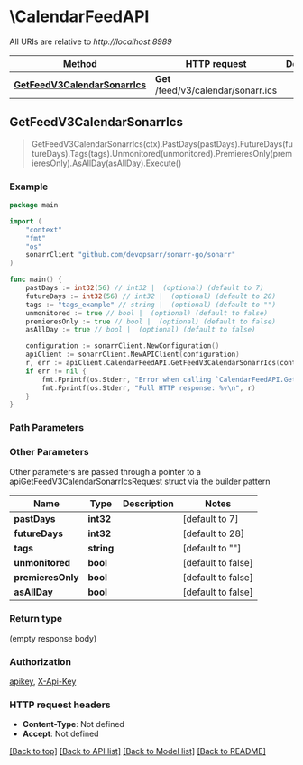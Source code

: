 # \CalendarFeedAPI

All URIs are relative to *http://localhost:8989*

Method | HTTP request | Description
------------- | ------------- | -------------
[**GetFeedV3CalendarSonarrIcs**](CalendarFeedAPI.md#GetFeedV3CalendarSonarrIcs) | **Get** /feed/v3/calendar/sonarr.ics | 



## GetFeedV3CalendarSonarrIcs

> GetFeedV3CalendarSonarrIcs(ctx).PastDays(pastDays).FutureDays(futureDays).Tags(tags).Unmonitored(unmonitored).PremieresOnly(premieresOnly).AsAllDay(asAllDay).Execute()



### Example

```go
package main

import (
	"context"
	"fmt"
	"os"
	sonarrClient "github.com/devopsarr/sonarr-go/sonarr"
)

func main() {
	pastDays := int32(56) // int32 |  (optional) (default to 7)
	futureDays := int32(56) // int32 |  (optional) (default to 28)
	tags := "tags_example" // string |  (optional) (default to "")
	unmonitored := true // bool |  (optional) (default to false)
	premieresOnly := true // bool |  (optional) (default to false)
	asAllDay := true // bool |  (optional) (default to false)

	configuration := sonarrClient.NewConfiguration()
	apiClient := sonarrClient.NewAPIClient(configuration)
	r, err := apiClient.CalendarFeedAPI.GetFeedV3CalendarSonarrIcs(context.Background()).PastDays(pastDays).FutureDays(futureDays).Tags(tags).Unmonitored(unmonitored).PremieresOnly(premieresOnly).AsAllDay(asAllDay).Execute()
	if err != nil {
		fmt.Fprintf(os.Stderr, "Error when calling `CalendarFeedAPI.GetFeedV3CalendarSonarrIcs``: %v\n", err)
		fmt.Fprintf(os.Stderr, "Full HTTP response: %v\n", r)
	}
}
```

### Path Parameters



### Other Parameters

Other parameters are passed through a pointer to a apiGetFeedV3CalendarSonarrIcsRequest struct via the builder pattern


Name | Type | Description  | Notes
------------- | ------------- | ------------- | -------------
 **pastDays** | **int32** |  | [default to 7]
 **futureDays** | **int32** |  | [default to 28]
 **tags** | **string** |  | [default to &quot;&quot;]
 **unmonitored** | **bool** |  | [default to false]
 **premieresOnly** | **bool** |  | [default to false]
 **asAllDay** | **bool** |  | [default to false]

### Return type

 (empty response body)

### Authorization

[apikey](../README.md#apikey), [X-Api-Key](../README.md#X-Api-Key)

### HTTP request headers

- **Content-Type**: Not defined
- **Accept**: Not defined

[[Back to top]](#) [[Back to API list]](../README.md#documentation-for-api-endpoints)
[[Back to Model list]](../README.md#documentation-for-models)
[[Back to README]](../README.md)

